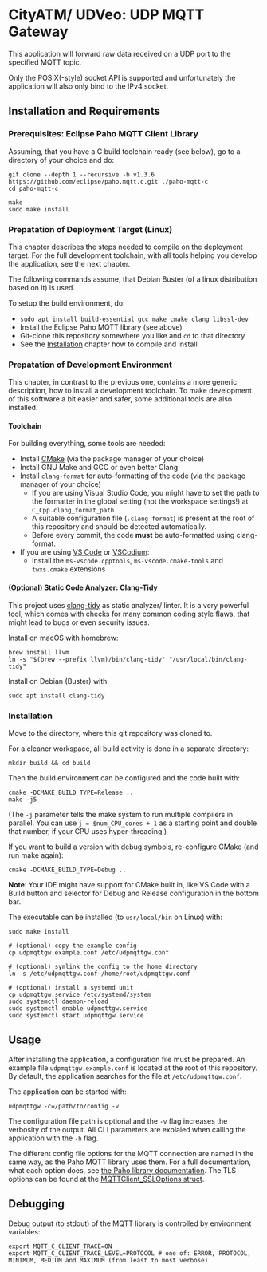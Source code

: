 # CityATM/ UDVeo: UDP MQTT Gateway

This application will forward raw data received on a UDP port to the specified MQTT topic.

Only the POSIX(-style) socket API is supported and unfortunately the application will also only bind to the IPv4 socket.


## Installation and Requirements

### Prerequisites: Eclipse Paho MQTT Client Library
Assuming, that you have a C build toolchain ready (see below), go to a directory of your choice and do:
```shell
git clone --depth 1 --recursive -b v1.3.6 https://github.com/eclipse/paho.mqtt.c.git ./paho-mqtt-c
cd paho-mqtt-c

make
sudo make install
```


### Prepatation of Deployment Target (Linux)
This chapter describes the steps needed to compile on the deployment target.
For the full development toolchain, with all tools helping you develop the application, see the next chapter.

The following commands assume, that Debian Buster (of a linux distribution based on it) is used.

To setup the build environment, do:
- `sudo apt install build-essential gcc make cmake clang libssl-dev`
- Install the Eclipse Paho MQTT library (see above)
- Git-clone this repository somewhere you like and `cd` to that directory
- See the [Installation](#installation) chapter how to compile and install


### Prepatation of Development Environment
This chapter, in contrast to the previous one, contains a more generic description, how to install a development toolchain.
To make development of this software a bit easier and safer, some additional tools are also installed.

#### Toolchain
For building everything, some tools are needed:
- Install [CMake](https://cmake.org/) (via the package manager of your choice)
- Install GNU Make and GCC or even better Clang
- Install `clang-format` for auto-formatting of the code (via the package manager of your choice)
  * If you are using Visual Studio Code, you might have to set the path to the formatter in the global setting (not the workspace settings!) at `C_Cpp.clang_format_path`
  * A suitable configuration file (`.clang-format`) is present at the root of this repository and should be detected automatically.
  * Before every commit, the code **must** be auto-formatted using clang-format.
- If you are using [VS Code](https://code.visualstudio.com/) or [VSCodium](https://vscodium.com/):
  * Install the `ms-vscode.cpptools`, `ms-vscode.cmake-tools` and `twxs.cmake` extensions


#### (Optional) Static Code Analyzer: Clang-Tidy
This project uses [clang-tidy](https://clang.llvm.org/extra/clang-tidy/index.html) as static analyzer/ linter.
It is a very powerful tool, which comes with checks for many common coding style flaws, that might lead to bugs or even security issues.

Install on macOS with homebrew:
```shell
brew install llvm
ln -s "$(brew --prefix llvm)/bin/clang-tidy" "/usr/local/bin/clang-tidy"
```

Install on Debian (Buster) with:
```shell
sudo apt install clang-tidy
```


### Installation
Move to the directory, where this git repository was cloned to.

For a cleaner workspace, all build activity is done in a separate directory:
```shell
mkdir build && cd build
```

Then the build environment can be configured and the code built with:
```shell
cmake -DCMAKE_BUILD_TYPE=Release ..
make -j5
```
(The `-j` parameter tells the make system to run multiple compilers in parallel. You can use `j = $num_CPU_cores + 1` as a starting point and double that number, if your CPU uses hyper-threading.)

If you want to build a version with debug symbols, re-configure CMake (and run make again):
```shell
cmake -DCMAKE_BUILD_TYPE=Debug ..
```
**Note**: Your IDE might have support for CMake built in, like VS Code with a Build button and selector for Debug and Release configuration in the bottom bar.

The executable can be installed (to `usr/local/bin` on Linux) with:
```shell
sudo make install

# (optional) copy the example config
cp udpmqttgw.example.conf /etc/udpmqttgw.conf

# (optional) symlink the config to the home directory
ln -s /etc/udpmqttgw.conf /home/root/udpmqttgw.conf

# (optional) install a systemd unit
cp udpmqttgw.service /etc/systemd/system
sudo systemctl daemon-reload
sudo systemctl enable udpmqttgw.service
sudo systemctl start udpmqttgw.service
```




## Usage
After installing the application, a configuration file must be prepared.
An example file `udpmqttgw.example.conf` is located at the root of this repository.
By default, the application searches for the file at `/etc/udpmqttgw.conf`.

The application can be started with:
```shell
udpmqttgw -c=/path/to/config -v
```

The configuration file path is optional and the `-v` flag increases the verbosity of the output.
All CLI parameters are explaied when calling the application with the `-h` flag.

The different config file options for the MQTT connection are named in the same way, as the Paho MQTT library uses them.
For a full documentation, what each option does, see [the Paho library documentation](https://www.eclipse.org/paho/files/mqttdoc/MQTTClient/html/struct_m_q_t_t_client__connect_options.html).
The TLS options can be found at the [MQTTClient_SSLOptions struct](https://www.eclipse.org/paho/files/mqttdoc/MQTTClient/html/struct_m_q_t_t_client___s_s_l_options.html).



## Debugging
Debug output (to stdout) of the MQTT library is controlled by environment variables:
```shell
export MQTT_C_CLIENT_TRACE=ON
export MQTT_C_CLIENT_TRACE_LEVEL=PROTOCOL # one of: ERROR, PROTOCOL, MINIMUM, MEDIUM and MAXIMUM (from least to most verbose)
```
